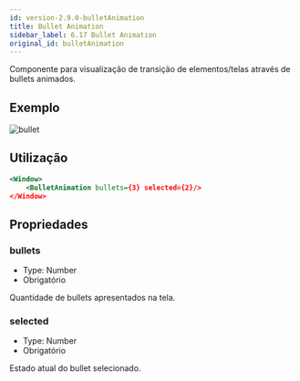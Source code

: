 ```yaml
---
id: version-2.9.0-bulletAnimation
title: Bullet Animation
sidebar_label: 6.17 Bullet Animation
original_id: bulletAnimation
---
```


Componente para visualização de transição de elementos/telas através de bullets animados.

## Exemplo

![bullet](assets/images_components/v2.0.0/bullet-animation.jpg)

## Utilização

```xml
<Window>
    <BulletAnimation bullets={3} selected={2}/>
</Window>
```

## Propriedades

### bullets

- Type: Number
- Obrigatório

Quantidade de bullets apresentados na tela.

### selected

- Type: Number
- Obrigatório

Estado atual do bullet selecionado.
